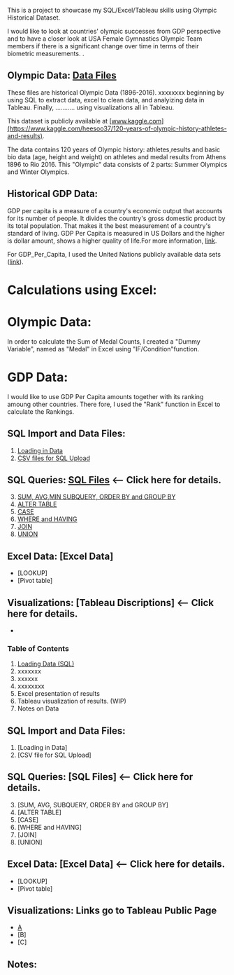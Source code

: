 This is a project to showcase my SQL/Excel/Tableau skills using Olympic Historical Dataset. 

I would like to look at countries' olympic successes from GDP perspective and to have a closer look at USA Female Gymnastics Olympic Team members if there is a significant change over time in terms of their biometric measurements.
.

## Olympic Data: [Data Files](https://github.com/culhaci/Project/tree/master/Data_Files) 
These files are historical Olympic Data (1896-2016). xxxxxxxx beginning by using SQL to extract data, excel to clean data, and analyizing data in Tableau. Finally, ........... using visualizations all in Tableau.

This dataset is publicly available at [www.kaggle.com](https://www.kaggle.com/heesoo37/120-years-of-olympic-history-athletes-and-results).

The data contains 120 years of Olympic history: athletes,results and basic bio data (age, height and weight) on athletes and medal results from Athens 1896 to Rio 2016. This "Olympic" data consists of 2 parts: Summer Olympics and Winter Olympics.

## Historical GDP Data: 
GDP per capita is a measure of a country's economic output that accounts for its number of people. It divides the country's gross domestic product by its total population. That makes it the best measurement of a country's standard of living. GDP Per Capita is measured in US Dollars and the higher is dollar amount, shows a higher quality of life.For more information, [link](https://www.google.com/search?ei=sU88XMuTOtrC0PEP__WG0AU&q=gdp+per+capita+definition&oq=gdp+per+capita+&gs_l=psy-ab.1.0.0i67l7j0j0i67l2.13402.13402..15110...0.0..0.82.82.1......0....1..gws-wiz.......0i71.NSd4EQsxHEg).

For GDP_Per_Capita, I used the United Nations publicly available data sets ([link](https://www.un.org/en/development/desa/population/publications/database/index.shtml)).

# Calculations using Excel:
# Olympic Data: 
In order to calculate the Sum of Medal Counts, I created a "Dummy Variable", named as "Medal" in Excel using "IF/Condition"function.
# GDP Data:
I would like to use GDP Per Capita amounts together with its ranking amoung other countries. There fore, I used the "Rank" function in Excel to calculate the Rankings.


## SQL Import and Data Files:

1. [Loading in Data](https://github.com/culhaci/Project/blob/master/Loading%20Data)
2. [CSV files for SQL Upload](https://github.com/culhaci/Project/blob/master/Loading%20Data)


## SQL Queries: [SQL Files](https://github.com/fischtank44/Engine_training_data/tree/master/SQL_FILES) <-- Click here for details.

3. [SUM, AVG,MIN SUBQUERY, ORDER BY and GROUP BY]()
4. [ALTER TABLE](https://github.com/culhaci/Project/blob/master/Loading%20Data)
5. [CASE](https://github.com/culhaci/Project/blob/master/Loading%20Data)
6. [WHERE and HAVING](https://github.com/fischtank44/Engine_training_data/blob/master/SQL_FILES/SQL_WHERE_HAVING.sql)
7. [JOIN](https://github.com/fischtank44/Engine_training_data/blob/master/SQL_FILES/SQL_JOIN_rul_test_fd01.sql)
8. [UNION](https://github.com/fischtank44/Engine_training_data/blob/master/SQL_FILES/SQL_union_test_rul.sql)


## Excel Data: [Excel Data]

* [LOOKUP] 
* [Pivot table] 


## Visualizations: [Tableau Discriptions] <-- Click here for details.

* 



### Table of Contents
1. [Loading Data (SQL)](https://github.com/culhaci/Project/blob/master/Loading%20Data)
2. xxxxxxx
3. xxxxxx
4. xxxxxxxx
5. Excel presentation of results
6. Tableau visualization of results. (WIP)
7. Notes on Data




## SQL Import and Data Files:
1. [Loading in Data]
2. [CSV file for SQL Upload]

## SQL Queries: [SQL Files] <-- Click here for details.
3. [SUM, AVG, SUBQUERY, ORDER BY and GROUP BY]
4. [ALTER TABLE]
5. [CASE]
6. [WHERE and HAVING]
7. [JOIN]
8. [UNION]


## Excel Data: [Excel Data] <-- Click here for details.

* [LOOKUP]
* [Pivot table]

## Visualizations: Links go to Tableau Public Page
* [A](https://public.tableau.com/profile/aydin.culhaci#!/vizhome/Olympics_214/Participation_year_graph?publish=yes)
* [B]
* [C]

## Notes:


